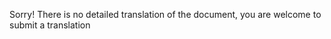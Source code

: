 <p class="warning">
  Sorry! There is no detailed translation of the document, you are welcome to submit a translation<br>
</p>

